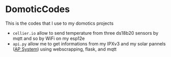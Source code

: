 # DomoticCodes

This is the codes that I use to my domotics projects

- ```cellier.io``` allow to send temperature from three ds18b20 sensors by mqtt and so by WiFi on my esp12e
- ```api.py``` allow me to get informations from my IPXv3 and my solar pannels ([AP System](https://apsystems.com)) using webscrapping, flask, and mqtt
